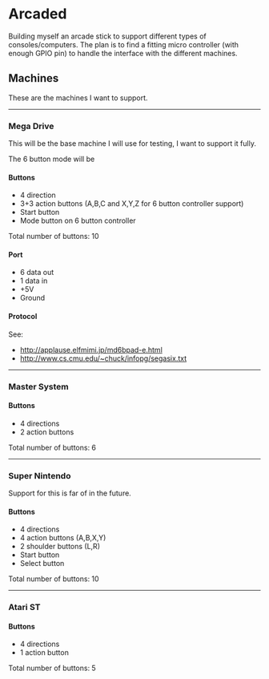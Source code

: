 # Arcaded
Building myself an arcade stick to support different types of consoles/computers. The plan is to find a fitting micro controller (with enough GPIO pin) to handle the interface with the different machines.

## Machines
These are the machines I want to support.

* * *

### Mega Drive
This will be the base machine I will use for testing, I want to support it fully.

The 6 button mode will be 
#### Buttons

 * 4 direction
 * 3+3 action buttons (A,B,C and X,Y,Z for 6 button controller support)
 * Start button
 * Mode button on 6 button controller

Total number of buttons: 10

#### Port

 * 6 data out
 * 1 data in
 * +5V
 * Ground

#### Protocol
See:
 * http://applause.elfmimi.jp/md6bpad-e.html
 * http://www.cs.cmu.edu/~chuck/infopg/segasix.txt

* * *

### Master System

#### Buttons
 * 4 directions
 * 2 action buttons

Total number of buttons: 6

* * *

### Super Nintendo
Support for this is far of in the future.

#### Buttons
 * 4 directions
 * 4 action buttons (A,B,X,Y)
 * 2 shoulder buttons (L,R)
 * Start button
 * Select button
 
Total number of buttons: 10

* * *


### Atari ST

#### Buttons
 * 4 directions
 * 1 action button

Total number of buttons: 5

